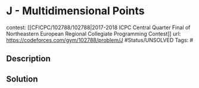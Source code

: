 # J - Multidimensional Points

contest: [[CFICPC/102788/102788|2017-2018 ICPC Central Quarter Final of Northeastern European Regional Collegiate Programming Contest]]
url: https://codeforces.com/gym/102788/problem/J
#Status/UNSOLVED
Tags: #

## Description

## Solution

